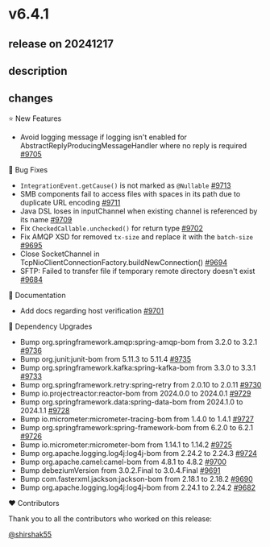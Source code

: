 # v6.4.1

## release on 20241217
## description
## changes
⭐ New Features

* Avoid logging message if logging isn't enabled for AbstractReplyProducingMessageHandler where no reply is required <a href="https://github.com/spring-projects/spring-integration/issues/9705" data-hovercard-type="issue" data-hovercard-url="/spring-projects/spring-integration/issues/9705/hovercard">#9705</a>

🐞 Bug Fixes

* <code>IntegrationEvent.getCause()</code> is not marked as <code>@Nullable</code> <a href="https://github.com/spring-projects/spring-integration/issues/9713" data-hovercard-type="issue" data-hovercard-url="/spring-projects/spring-integration/issues/9713/hovercard">#9713</a>
* SMB components fail to access files with spaces in its path due to duplicate URL encoding <a href="https://github.com/spring-projects/spring-integration/issues/9711" data-hovercard-type="issue" data-hovercard-url="/spring-projects/spring-integration/issues/9711/hovercard">#9711</a>
* Java DSL loses in inputChannel when existing channel is referenced by its name <a href="https://github.com/spring-projects/spring-integration/issues/9709" data-hovercard-type="issue" data-hovercard-url="/spring-projects/spring-integration/issues/9709/hovercard">#9709</a>
* Fix <code>CheckedCallable.unchecked()</code> for return type <a href="https://github.com/spring-projects/spring-integration/issues/9702" data-hovercard-type="issue" data-hovercard-url="/spring-projects/spring-integration/issues/9702/hovercard">#9702</a>
* Fix AMQP XSD for removed <code>tx-size</code> and replace it with the <code>batch-size</code> <a href="https://github.com/spring-projects/spring-integration/issues/9695" data-hovercard-type="issue" data-hovercard-url="/spring-projects/spring-integration/issues/9695/hovercard">#9695</a>
* Close SocketChannel in TcpNioClientConnectionFactory.buildNewConnection() <a href="https://github.com/spring-projects/spring-integration/issues/9694" data-hovercard-type="issue" data-hovercard-url="/spring-projects/spring-integration/issues/9694/hovercard">#9694</a>
* SFTP: Failed to transfer file if temporary remote directory doesn't exist <a href="https://github.com/spring-projects/spring-integration/issues/9684" data-hovercard-type="issue" data-hovercard-url="/spring-projects/spring-integration/issues/9684/hovercard">#9684</a>

📔 Documentation

* Add docs regarding host verification <a href="https://github.com/spring-projects/spring-integration/pull/9701" data-hovercard-type="pull_request" data-hovercard-url="/spring-projects/spring-integration/pull/9701/hovercard">#9701</a>

🔨 Dependency Upgrades

* Bump org.springframework.amqp:spring-amqp-bom from 3.2.0 to 3.2.1 <a href="https://github.com/spring-projects/spring-integration/pull/9736" data-hovercard-type="pull_request" data-hovercard-url="/spring-projects/spring-integration/pull/9736/hovercard">#9736</a>
* Bump org.junit:junit-bom from 5.11.3 to 5.11.4 <a href="https://github.com/spring-projects/spring-integration/pull/9735" data-hovercard-type="pull_request" data-hovercard-url="/spring-projects/spring-integration/pull/9735/hovercard">#9735</a>
* Bump org.springframework.kafka:spring-kafka-bom from 3.3.0 to 3.3.1 <a href="https://github.com/spring-projects/spring-integration/pull/9733" data-hovercard-type="pull_request" data-hovercard-url="/spring-projects/spring-integration/pull/9733/hovercard">#9733</a>
* Bump org.springframework.retry:spring-retry from 2.0.10 to 2.0.11 <a href="https://github.com/spring-projects/spring-integration/pull/9730" data-hovercard-type="pull_request" data-hovercard-url="/spring-projects/spring-integration/pull/9730/hovercard">#9730</a>
* Bump io.projectreactor:reactor-bom from 2024.0.0 to 2024.0.1 <a href="https://github.com/spring-projects/spring-integration/pull/9729" data-hovercard-type="pull_request" data-hovercard-url="/spring-projects/spring-integration/pull/9729/hovercard">#9729</a>
* Bump org.springframework.data:spring-data-bom from 2024.1.0 to 2024.1.1 <a href="https://github.com/spring-projects/spring-integration/pull/9728" data-hovercard-type="pull_request" data-hovercard-url="/spring-projects/spring-integration/pull/9728/hovercard">#9728</a>
* Bump io.micrometer:micrometer-tracing-bom from 1.4.0 to 1.4.1 <a href="https://github.com/spring-projects/spring-integration/pull/9727" data-hovercard-type="pull_request" data-hovercard-url="/spring-projects/spring-integration/pull/9727/hovercard">#9727</a>
* Bump org.springframework:spring-framework-bom from 6.2.0 to 6.2.1 <a href="https://github.com/spring-projects/spring-integration/pull/9726" data-hovercard-type="pull_request" data-hovercard-url="/spring-projects/spring-integration/pull/9726/hovercard">#9726</a>
* Bump io.micrometer:micrometer-bom from 1.14.1 to 1.14.2 <a href="https://github.com/spring-projects/spring-integration/pull/9725" data-hovercard-type="pull_request" data-hovercard-url="/spring-projects/spring-integration/pull/9725/hovercard">#9725</a>
* Bump org.apache.logging.log4j:log4j-bom from 2.24.2 to 2.24.3 <a href="https://github.com/spring-projects/spring-integration/pull/9724" data-hovercard-type="pull_request" data-hovercard-url="/spring-projects/spring-integration/pull/9724/hovercard">#9724</a>
* Bump org.apache.camel:camel-bom from 4.8.1 to 4.8.2 <a href="https://github.com/spring-projects/spring-integration/pull/9700" data-hovercard-type="pull_request" data-hovercard-url="/spring-projects/spring-integration/pull/9700/hovercard">#9700</a>
* Bump debeziumVersion from 3.0.2.Final to 3.0.4.Final <a href="https://github.com/spring-projects/spring-integration/pull/9691" data-hovercard-type="pull_request" data-hovercard-url="/spring-projects/spring-integration/pull/9691/hovercard">#9691</a>
* Bump com.fasterxml.jackson:jackson-bom from 2.18.1 to 2.18.2 <a href="https://github.com/spring-projects/spring-integration/pull/9690" data-hovercard-type="pull_request" data-hovercard-url="/spring-projects/spring-integration/pull/9690/hovercard">#9690</a>
* Bump org.apache.logging.log4j:log4j-bom from 2.24.1 to 2.24.2 <a href="https://github.com/spring-projects/spring-integration/pull/9682" data-hovercard-type="pull_request" data-hovercard-url="/spring-projects/spring-integration/pull/9682/hovercard">#9682</a>

❤️ Contributors

Thank you to all the contributors who worked on this release:

<a class="user-mention notranslate" data-hovercard-type="user" data-hovercard-url="/users/shirshak55/hovercard" data-octo-click="hovercard-link-click" data-octo-dimensions="link_type:self" href="https://github.com/shirshak55">@shirshak55</a>

